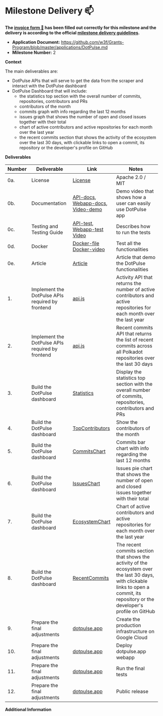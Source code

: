 # Milestone Delivery :mailbox:

**The [invoice form :pencil:](https://docs.google.com/forms/d/e/1FAIpQLSfmNYaoCgrxyhzgoKQ0ynQvnNRoTmgApz9NrMp-hd8mhIiO0A/viewform) has been filled out correctly for this milestone and the delivery is according to the official [milestone delivery guidelines](https://github.com/w3f/Grants-Program/blob/master/docs/milestone-deliverables-guidelines.md).**  

* **Application Document:** https://github.com/w3f/Grants-Program/blob/master/applications/DotPulse.md
* **Milestone Number:** 2

**Context**

The main deliverables are:
- DotPulse APIs that will serve to get the data from the scraper and interact with the DotPulse dashboard
- DotPulse Dashboard that will include:
  - the statistics top section with the overall number of commits, repositories, contributors and PRs
  - contributors of the month
  - commits graph with info regarding the last 12 months
  - issues graph that shows the number of open and closed issues together with their total
  - chart of active contributors and active repositories for each month over the last year
  - the recent commits section that shows the activity of the ecosystem over the last 30 days, with clickable links to open a commit, its repository or the developer's profile on GitHub

**Deliverables**

| Number | Deliverable | Link | Notes |
| ------------- | ------------- | ------------- |------------- |
| 0a. | License |[License](https://github.com/CrossChainLabs-DOT/dotpulse-webapp/blob/5f344e21291f86faa086f3e3619e1afef4cb9cd9/LICENSE)| Apache 2.0 / MIT | 
| 0b. | Documentation | [API-docs](https://github.com/CrossChainLabs-DOT/dotpulse-api/blob/f3cf33274b9dbea3404e36faef4e3f01e496701e/docs.md), [Webapp-docs](https://github.com/CrossChainLabs-DOT/dotpulse-scraper/blob/1fceb0cff9e7bbf4584e58d9274c5cbb2592264d/docs.md), [Video-demo](https://drive.google.com/file/d/1b0Mz9aIjra9NJDmaz_RVURbaLrXjnQnw/view?usp=sharing) | Demo video that shows how a user can easily use DotPulse app | 
| 0c. | Testing and Testing Guide | [API-test](https://github.com/CrossChainLabs-DOT/dotpulse-api/blob/f3cf33274b9dbea3404e36faef4e3f01e496701e/README.md), [Webapp-test](https://github.com/CrossChainLabs-DOT/dotpulse-webapp/blob/5f344e21291f86faa086f3e3619e1afef4cb9cd9/README.md) [Video](https://drive.google.com/file/d/1mb3vZqbavempMEbPxATmM77pqwOIND1P/view?usp=sharing)| Describes how to run the tests|
| 0d. | Docker | [Docker-file](https://github.com/CrossChainLabs-DOT/dotpulse-scraper/blob/27344758aade05cdd4a7a6c1a121599046331ad1/docker-compose.yml) [Docker-video](https://drive.google.com/file/d/1PLhHs-1AkmWK6LHl0Ss07Yjiv_DyQqjf/view?usp=sharing) | Test all the functionalities |
| 0e.	| Article | [Article](https://github.com/CrossChainLabs-DOT/dotpulse-webapp/blob/4baaf84c253b8235fd808fa203b5de30a3a3467e/Article.md) | Article that demo the DotPulse functionalities |
| 1. | Implement the DotPulse APIs required by frontend | [api.js](https://github.com/CrossChainLabs-DOT/dotpulse-api/blob/f3cf33274b9dbea3404e36faef4e3f01e496701e/api.js) | Activity API that returns the number of active contributors and active repositories for each month over the last year |
| 2. | Implement the DotPulse APIs required by frontend | [api.js](https://github.com/CrossChainLabs-DOT/dotpulse-api/blob/f3cf33274b9dbea3404e36faef4e3f01e496701e/api.js) | Recent commits API that returns the list of recent commits across all Polkadot repositories over the last 30 days |
| 3. | Build the DotPulse dashboard | [Statistics](https://github.com/CrossChainLabs-DOT/dotpulse-webapp/blob/a2ae9b7da24ec39a5f7a7c64864f5150ed19fef7/src/sections/CardWidget.js) | Display the statistics top section with the overall number of commits, repositories, contributors and PRs |
| 4. | Build the DotPulse dashboard | [TopContributors](https://github.com/CrossChainLabs-DOT/dotpulse-webapp/blob/a2ae9b7da24ec39a5f7a7c64864f5150ed19fef7/src/sections/TopContributors.js) | Show the contributors of the month |
| 5. | Build the DotPulse dashboard | [CommitsChart](https://github.com/CrossChainLabs-DOT/dotpulse-webapp/blob/a2ae9b7da24ec39a5f7a7c64864f5150ed19fef7/src/sections/CommitsChart.js) | Commits bar chart with info regarding the last 12 months |
| 6. | Build the DotPulse dashboard | [IssuesChart](https://github.com/CrossChainLabs-DOT/dotpulse-webapp/blob/a2ae9b7da24ec39a5f7a7c64864f5150ed19fef7/src/sections/Issues.js) | Issues pie chart that shows the number of open and closed issues together with their total |
| 7. | Build the DotPulse dashboard | [EcosystemChart](https://github.com/CrossChainLabs-DOT/dotpulse-webapp/blob/a2ae9b7da24ec39a5f7a7c64864f5150ed19fef7/src/sections/EcosystemChart.js) | Chart of active contributors and active repositories for each month over the last year  |
| 8. | Build the DotPulse dashboard | [RecentCommits](https://github.com/CrossChainLabs-DOT/dotpulse-webapp/blob/a2ae9b7da24ec39a5f7a7c64864f5150ed19fef7/src/sections/RecentCommits.js) | The recent commits section that shows the activity of the ecosystem over the last 30 days, with clickable links to open a commit, its repository or the developer's profile on GitHub |
| 9. | Prepare the final adjustments | [dotpulse.app](https://dotpulse.app/) | Create the production infrastructure on Google Cloud |
| 10. | Prepare the final adjustments | [dotpulse.app](https://dotpulse.app/) | Deploy dotpulse.app webapp |
| 11. | Prepare the final adjustments | [dotpulse.app](https://dotpulse.app/) | Run the final tests |
| 12. | Prepare the final adjustments | [dotpulse.app](https://dotpulse.app/) | Public release |

**Additional Information**